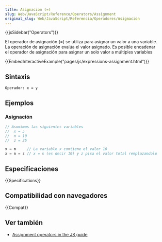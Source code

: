 ```yaml
---
title: Asignacion (=)
slug: Web/JavaScript/Reference/Operators/Assignment
original_slug: Web/JavaScript/Referencia/Operadores/Asignacion
---
```


{{jsSidebar("Operators")}}

El operador de asignación (=) se utiliza para asignar un valor a una variable. La operación de asignación evalúa el valor asignado. Es posible encadenar el operador de asignación para asignar un solo valor a múltiples variables

{{EmbedInteractiveExample("pages/js/expressions-assignment.html")}}

## Sintaxis

```
Operador: x = y
```

## Ejemplos

### Asignación

```js
// Asumimos las siguientes variables
//  x = 5
//  n = 10
//  z = 25

x = n     // La variable x contiene el valor 10
x = n = z // x = n (es decir 10) y z pisa el valor total remplazandolo por 25
```

## Especificaciones

{{Specifications}}

## Compatibilidad con navegadores

{{Compat}}

## Ver también

- [Assignment operators in the JS guide](/es/docs/Web/JavaScript/Guide/Expressions_and_Operators#Assignment)
